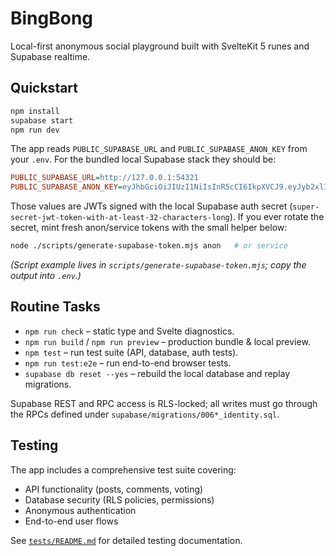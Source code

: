 # BingBong

Local-first anonymous social playground built with SvelteKit 5 runes and Supabase realtime.

## Quickstart

```bash
npm install
supabase start
npm run dev
```

The app reads `PUBLIC_SUPABASE_URL` and `PUBLIC_SUPABASE_ANON_KEY` from your `.env`. For the bundled local Supabase stack they should be:

```ini
PUBLIC_SUPABASE_URL=http://127.0.0.1:54321
PUBLIC_SUPABASE_ANON_KEY=eyJhbGciOiJIUzI1NiIsInR5cCI6IkpXVCJ9.eyJyb2xlIjoiYW5vbiIsImlzcyI6Imh0dHA6Ly8xMjcuMC4wLjE6NTQzMjEvYXV0aC92MSIsImF1ZCI6ImF1dGhlbnRpY2F0ZWQiLCJzdWIiOiIwMDAwMDAwMC0wMDAwLTAwMDAtMDAwMC0wMDAwMDAwMDAwMDAiLCJpYXQiOjE3NTg4MjcxMzksImV4cCI6MjA3NDQwMzEzOX0.byK4I20bS0CpsjSErsR7acfZNxDLlDTLHQJu6kcYM8M
```

Those values are JWTs signed with the local Supabase auth secret (`super-secret-jwt-token-with-at-least-32-characters-long`). If you ever rotate the secret, mint fresh anon/service tokens with the small helper below:

```bash
node ./scripts/generate-supabase-token.mjs anon   # or service
```

_(Script example lives in `scripts/generate-supabase-token.mjs`; copy the output into `.env`.)_

## Routine Tasks

- `npm run check` – static type and Svelte diagnostics.
- `npm run build` / `npm run preview` – production bundle & local preview.
- `npm test` – run test suite (API, database, auth tests).
- `npm run test:e2e` – run end-to-end browser tests.
- `supabase db reset --yes` – rebuild the local database and replay migrations.

Supabase REST and RPC access is RLS-locked; all writes must go through the RPCs defined under `supabase/migrations/006*_identity.sql`.

## Testing

The app includes a comprehensive test suite covering:
- API functionality (posts, comments, voting)
- Database security (RLS policies, permissions)
- Anonymous authentication
- End-to-end user flows

See [`tests/README.md`](tests/README.md) for detailed testing documentation.
